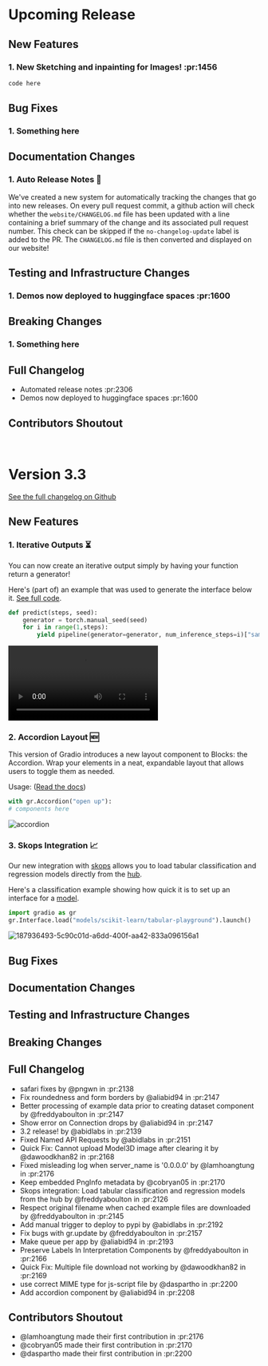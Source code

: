 # Upcoming Release 

## New Features

### 1. New Sketching and inpainting for Images! :pr:1456 

```python
code here
```
       
## Bug Fixes

### 1. Something here

## Documentation Changes

### 1. Auto Release Notes 🤖

We've created a new system for automatically tracking the changes that go into new releases. On every pull request commit,
a github action will check whether the `website/CHANGELOG.md` file has been updated with a line containing a brief summary
of the change and its associated pull request number. This check can be skipped if the `no-changelog-update` label is added
to the PR. The `CHANGELOG.md` file is then converted and displayed on our website!


## Testing and Infrastructure Changes

### 1. Demos now deployed to huggingface spaces :pr:1600

## Breaking Changes

### 1. Something here

## Full Changelog

* Automated release notes :pr:2306
* Demos now deployed to huggingface spaces :pr:1600

## Contributors Shoutout


<br>

# Version 3.3

[See the full changelog on Github](https://github.com/gradio-app/gradio/compare/v3.2...v3.3)

## New Features

### 1. Iterative Outputs ⏳  

You can now create an iterative output simply by having your function return a generator!

Here's (part of) an example that was used to generate the interface below it. [See full code](https://colab.research.google.com/drive/1m9bWS6B82CT7bw-m4L6AJR8za7fEK7Ov?usp=sharing).

```python
def predict(steps, seed):
    generator = torch.manual_seed(seed)
    for i in range(1,steps):
        yield pipeline(generator=generator, num_inference_steps=i)["sample"][0]
```


![example](https://user-images.githubusercontent.com/9021060/189086273-f5e7087d-71fa-4158-90a9-08e84da0421c.mp4)

### 2. Accordion Layout 🆕 

This version of Gradio introduces a new layout component to Blocks: the Accordion. Wrap your elements in a neat, expandable layout that allows users to toggle them as needed. 

Usage: ([Read the docs](https://gradio.app/docs/#accordion))

```python
with gr.Accordion("open up"):
# components here 
```

![accordion](https://user-images.githubusercontent.com/9021060/189088465-f0ffd7f0-fc6a-42dc-9249-11c5e1e0529b.gif)

### 3. Skops Integration 📈 

Our new integration with [skops](https://huggingface.co/blog/skops) allows you to load tabular classification and regression models directly from the [hub](https://huggingface.co/models). 

Here's a classification example showing how quick it is to set up an interface for a [model](https://huggingface.co/scikit-learn/tabular-playground).

```python
import gradio as gr
gr.Interface.load("models/scikit-learn/tabular-playground").launch()
```

![187936493-5c90c01d-a6dd-400f-aa42-833a096156a1](https://user-images.githubusercontent.com/9021060/189090519-328fbcb4-120b-43c8-aa54-d6fccfa6b7e8.png)


## Bug Fixes

## Documentation Changes

## Testing and Infrastructure Changes

## Breaking Changes

## Full Changelog

* safari fixes by @pngwn in :pr:2138
* Fix roundedness and form borders by @aliabid94 in :pr:2147
* Better processing of example data prior to creating dataset component by @freddyaboulton in :pr:2147
* Show error on Connection drops by @aliabid94 in :pr:2147
* 3.2 release! by @abidlabs in :pr:2139
* Fixed Named API Requests by @abidlabs in :pr:2151
* Quick Fix: Cannot upload Model3D image after clearing it by @dawoodkhan82 in :pr:2168
* Fixed misleading log when server_name is '0.0.0.0' by @lamhoangtung in :pr:2176
* Keep embedded PngInfo metadata by @cobryan05 in :pr:2170
* Skops integration: Load tabular classification and regression models from the hub by @freddyaboulton in :pr:2126
* Respect original filename when cached example files are downloaded by @freddyaboulton in :pr:2145
* Add manual trigger to deploy to pypi by @abidlabs in :pr:2192
* Fix bugs with gr.update by @freddyaboulton in :pr:2157
* Make queue per app by @aliabid94 in :pr:2193
* Preserve Labels In Interpretation Components by @freddyaboulton in :pr:2166
* Quick Fix: Multiple file download not working by @dawoodkhan82 in :pr:2169
* use correct MIME type for js-script file by @daspartho in :pr:2200
* Add accordion component by @aliabid94 in :pr:2208


## Contributors Shoutout

* @lamhoangtung made their first contribution in :pr:2176
* @cobryan05 made their first contribution in :pr:2170
* @daspartho made their first contribution in :pr:2200